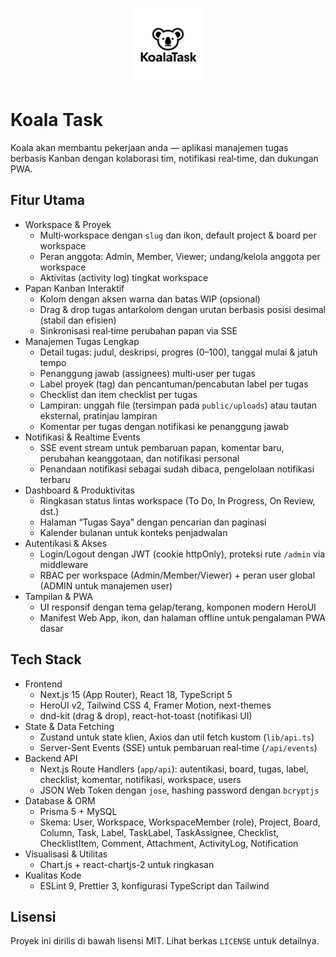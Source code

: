 <p align="center">
  <img src="public/logo-transparent.png" alt="Koala Task" width="120" />
</p>

# Koala Task

Koala akan membantu pekerjaan anda — aplikasi manajemen tugas berbasis Kanban dengan kolaborasi tim, notifikasi real‑time, dan dukungan PWA.

## Fitur Utama

- Workspace & Proyek
  - Multi‑workspace dengan `slug` dan ikon, default project & board per workspace
  - Peran anggota: Admin, Member, Viewer; undang/kelola anggota per workspace
  - Aktivitas (activity log) tingkat workspace
- Papan Kanban Interaktif
  - Kolom dengan aksen warna dan batas WIP (opsional)
  - Drag & drop tugas antarkolom dengan urutan berbasis posisi desimal (stabil dan efisien)
  - Sinkronisasi real‑time perubahan papan via SSE
- Manajemen Tugas Lengkap
  - Detail tugas: judul, deskripsi, progres (0–100), tanggal mulai & jatuh tempo
  - Penanggung jawab (assignees) multi‑user per tugas
  - Label proyek (tag) dan pencantuman/pencabutan label per tugas
  - Checklist dan item checklist per tugas
  - Lampiran: unggah file (tersimpan pada `public/uploads`) atau tautan eksternal, pratinjau lampiran
  - Komentar per tugas dengan notifikasi ke penanggung jawab
- Notifikasi & Realtime Events
  - SSE event stream untuk pembaruan papan, komentar baru, perubahan keanggotaan, dan notifikasi personal
  - Penandaan notifikasi sebagai sudah dibaca, pengelolaan notifikasi terbaru
- Dashboard & Produktivitas
  - Ringkasan status lintas workspace (To Do, In Progress, On Review, dst.)
  - Halaman “Tugas Saya” dengan pencarian dan paginasi
  - Kalender bulanan untuk konteks penjadwalan
- Autentikasi & Akses
  - Login/Logout dengan JWT (cookie httpOnly), proteksi rute `/admin` via middleware
  - RBAC per workspace (Admin/Member/Viewer) + peran user global (ADMIN untuk manajemen user)
- Tampilan & PWA
  - UI responsif dengan tema gelap/terang, komponen modern HeroUI
  - Manifest Web App, ikon, dan halaman offline untuk pengalaman PWA dasar

## Tech Stack

- Frontend
  - Next.js 15 (App Router), React 18, TypeScript 5
  - HeroUI v2, Tailwind CSS 4, Framer Motion, next-themes
  - dnd-kit (drag & drop), react-hot-toast (notifikasi UI)
- State & Data Fetching
  - Zustand untuk state klien, Axios dan util fetch kustom (`lib/api.ts`)
  - Server-Sent Events (SSE) untuk pembaruan real‑time (`/api/events`)
- Backend API
  - Next.js Route Handlers (`app/api`): autentikasi, board, tugas, label, checklist, komentar, notifikasi, workspace, users
  - JSON Web Token dengan `jose`, hashing password dengan `bcryptjs`
- Database & ORM
  - Prisma 5 + MySQL
  - Skema: User, Workspace, WorkspaceMember (role), Project, Board, Column, Task, Label, TaskLabel, TaskAssignee, Checklist, ChecklistItem, Comment, Attachment, ActivityLog, Notification
- Visualisasi & Utilitas
  - Chart.js + react-chartjs-2 untuk ringkasan
- Kualitas Kode
  - ESLint 9, Prettier 3, konfigurasi TypeScript dan Tailwind

## Lisensi

Proyek ini dirilis di bawah lisensi MIT. Lihat berkas `LICENSE` untuk detailnya.
